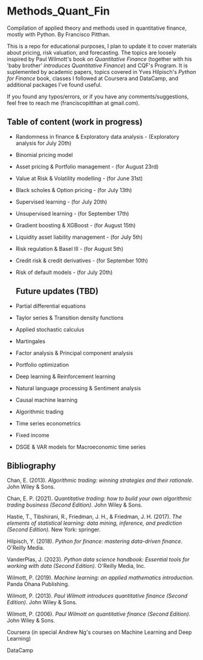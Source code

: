 # Methods_Quant_Fin
 
  Compilation of applied theory and methods used in quantitative finance, mostly with Python. By Francisco Pitthan.

  This is a repo for educational purposes, I plan to update it to cover materials about pricing, risk valuation, and forecasting. The topics are loosely inspired by Paul Wilmott's book *on Quantitative Finance* (together with his 'baby brother' *introduces Quantitative Finance*) and CQF's Program. It is suplemented by academic papers, topics covered in Yves Hilpisch's *Python for Finance* book, classes I followed at Coursera and DataCamp, and additional packages I've found useful.

  If you found any typos/errors, or if you have any comments/suggestions, feel free to reach me (franciscopitthan at gmail.com).

  ## Table of content (work in progress)

* Randomness in finance & Exploratory data analysis - (Exploratory analysis for July 20th)
* Binomial pricing model
* Asset pricing & Portfolio management - (for August 23rd)
* Value at Risk & Volatility modelling - (for June 31st)
* Black scholes & Option pricing - (for July 13th)
* Supervised learning - (for July 20th)
* Unsupervised learning - (for September 17th)
* Gradient boosting & XGBoost - (for August 15th)
* Liquidity asset liability management - (for July 5th)
* Risk regulation & Basel III - (for August 5th)
* Credit risk & credit derivatives - (for September 10th)
* Risk of default models - (for July 20th)

  ## Future updates (TBD)

* Partial differential equations
* Taylor series & Transition density functions
* Applied stochastic calculus
* Martingales
* Factor analysis & Principal component analysis
* Portfolio optimization
* Deep learning & Reinforcement learning
* Natural language processing & Sentiment analysis
* Causal machine learning
* Algorithmic trading
* Time series econometrics
* Fixed income
* DSGE & VAR models for Macroeconomic time series


## Bibliography

Chan, E. (2013). *Algorithmic trading: winning strategies and their rationale.* John Wiley & Sons.

Chan, E. P. (2021). *Quantitative trading: how to build your own algorithmic trading business (Second Edition).* John Wiley & Sons.

Hastie, T., Tibshirani, R., Friedman, J. H., & Friedman, J. H. (2017). *The elements of statistical learning: data mining, inference, and prediction (Second Edition).* New York: springer.

Hilpisch, Y. (2018). *Python for finance: mastering data-driven finance*. O'Reilly Media.

VanderPlas, J. (2023). *Python data science handbook: Essential tools for working with data (Second Edition).* O'Reilly Media, Inc.

Wilmott, P. (2019). *Machine learning: an applied mathematics introduction.* Panda Ohana Publishing.

Wilmott, P. (2013). *Paul Wilmott introduces quantitative finance (Second Edition).* John Wiley & Sons.

Wilmott, P. (2006). *Paul Wilmott on quantitative finance (Second Edition).* John Wiley & Sons.

Coursera (in special Andrew Ng's courses on Machine Learning and Deep Learning) 

DataCamp






  
